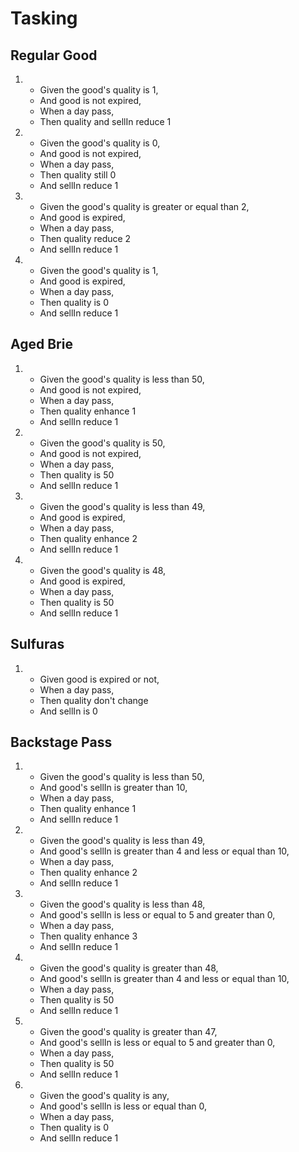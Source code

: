 # Tasking 

## Regular Good

1. 
    - Given the good's quality is 1,
    - And good is not expired,
    - When a day pass,
    - Then quality and sellIn reduce 1
    
2. 
    - Given the good's quality is 0,
    - And good is not expired,
    - When a day pass,
    - Then quality still 0
    - And sellIn reduce 1
3. 
    - Given the good's quality is greater or equal than 2,
    - And good is expired,
    - When a day pass,
    - Then quality reduce 2
    - And sellIn reduce 1
4. 
    - Given the good's quality is 1,
    - And good is expired,
    - When a day pass,
    - Then quality is 0
    - And sellIn reduce 1

## Aged Brie

1. 
    - Given the good's quality is less than 50,
    - And good is not expired,
    - When a day pass,
    - Then quality enhance 1
    - And sellIn reduce 1
2. 
    - Given the good's quality is 50,
    - And good is not expired,
    - When a day pass,
    - Then quality is 50
    - And sellIn reduce 1
3. 
    - Given the good's quality is less than 49,
    - And good is expired,
    - When a day pass,
    - Then quality enhance 2
    - And sellIn reduce 1
4. 
    - Given the good's quality is 48,
    - And good is expired,
    - When a day pass,
    - Then quality is 50
    - And sellIn reduce 1
    

## Sulfuras

1. 
    - Given good is expired or not,
    - When a day pass,
    - Then quality don't change
    - And sellIn is 0
    
## Backstage Pass

1. 
    - Given the good's quality is less than 50,
    - And good's sellIn is greater than 10,
    - When a day pass,
    - Then quality enhance 1
    - And sellIn reduce 1
2. 
    - Given the good's quality is less than 49,
    - And good's sellIn is greater than 4 and less or equal than 10,
    - When a day pass,
    - Then quality enhance 2
    - And sellIn reduce 1
3. 
    - Given the good's quality is less than 48,
    - And good's sellIn is less or equal to 5 and greater than 0,
    - When a day pass,
    - Then quality enhance 3
    - And sellIn reduce 1
4. 
    - Given the good's quality is greater than 48,
    - And good's sellIn is greater than 4 and less or equal than 10,
    - When a day pass,
    - Then quality is 50
    - And sellIn reduce 1
5. 
    - Given the good's quality is greater than 47,
    - And good's sellIn is less or equal to 5 and greater than 0,
    - When a day pass,
    - Then quality is 50
    - And sellIn reduce 1
6. 
    - Given the good's quality is any,
    - And good's sellIn is less or equal than 0,
    - When a day pass,
    - Then quality is 0
    - And sellIn reduce 1
